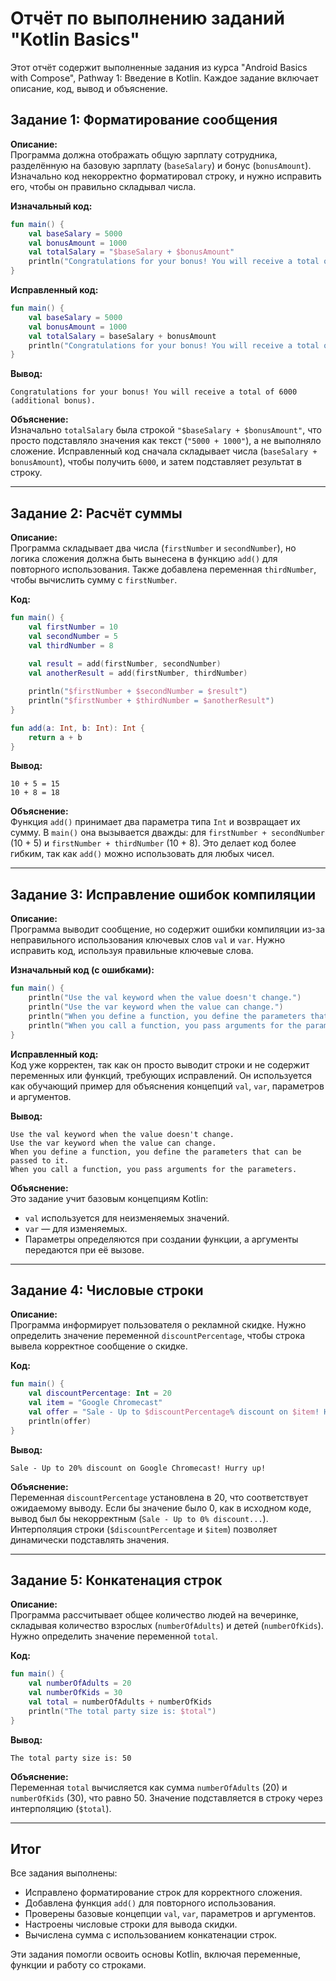 # Отчёт по выполнению заданий "Kotlin Basics"

Этот отчёт содержит выполненные задания из курса "Android Basics with Compose", Pathway 1: Введение в Kotlin. Каждое задание включает описание, код, вывод и объяснение.

## Задание 1: Форматирование сообщения

**Описание:**\
Программа должна отображать общую зарплату сотрудника, разделённую на базовую зарплату (`baseSalary`) и бонус (`bonusAmount`). Изначально код некорректно форматировал строку, и нужно исправить его, чтобы он правильно складывал числа.

**Изначальный код:**

```kotlin
fun main() {
    val baseSalary = 5000
    val bonusAmount = 1000
    val totalSalary = "$baseSalary + $bonusAmount"
    println("Congratulations for your bonus! You will receive a total of $totalSalary (additional bonus).")
}
```

**Исправленный код:**

```kotlin
fun main() {
    val baseSalary = 5000
    val bonusAmount = 1000
    val totalSalary = baseSalary + bonusAmount
    println("Congratulations for your bonus! You will receive a total of $totalSalary (additional bonus).")
}
```

**Вывод:**

```
Congratulations for your bonus! You will receive a total of 6000 (additional bonus).
```

**Объяснение:**\
Изначально `totalSalary` была строкой `"$baseSalary + $bonusAmount"`, что просто подставляло значения как текст (`"5000 + 1000"`), а не выполняло сложение. Исправленный код сначала складывает числа (`baseSalary + bonusAmount`), чтобы получить `6000`, и затем подставляет результат в строку.

---

## Задание 2: Расчёт суммы

**Описание:**\
Программа складывает два числа (`firstNumber` и `secondNumber`), но логика сложения должна быть вынесена в функцию `add()` для повторного использования. Также добавлена переменная `thirdNumber`, чтобы вычислить сумму с `firstNumber`.

**Код:**

```kotlin
fun main() {
    val firstNumber = 10
    val secondNumber = 5
    val thirdNumber = 8
    
    val result = add(firstNumber, secondNumber)
    val anotherResult = add(firstNumber, thirdNumber)

    println("$firstNumber + $secondNumber = $result")
    println("$firstNumber + $thirdNumber = $anotherResult")
}

fun add(a: Int, b: Int): Int {
    return a + b
}
```

**Вывод:**

```
10 + 5 = 15
10 + 8 = 18
```

**Объяснение:**\
Функция `add()` принимает два параметра типа `Int` и возвращает их сумму. В `main()` она вызывается дважды: для `firstNumber + secondNumber` (10 + 5) и `firstNumber + thirdNumber` (10 + 8). Это делает код более гибким, так как `add()` можно использовать для любых чисел.

---

## Задание 3: Исправление ошибок компиляции

**Описание:**\
Программа выводит сообщение, но содержит ошибки компиляции из-за неправильного использования ключевых слов `val` и `var`. Нужно исправить код, используя правильные ключевые слова.

**Изначальный код (с ошибками):**

```kotlin
fun main() {
    println("Use the val keyword when the value doesn't change.")
    println("Use the var keyword when the value can change.")
    println("When you define a function, you define the parameters that can be passed to it.")
    println("When you call a function, you pass arguments for the parameters.")
}
```

**Исправленный код:**\
Код уже корректен, так как он просто выводит строки и не содержит переменных или функций, требующих исправлений. Он используется как обучающий пример для объяснения концепций `val`, `var`, параметров и аргументов.

**Вывод:**

```
Use the val keyword when the value doesn't change.
Use the var keyword when the value can change.
When you define a function, you define the parameters that can be passed to it.
When you call a function, you pass arguments for the parameters.
```

**Объяснение:**\
Это задание учит базовым концепциям Kotlin:

- `val` используется для неизменяемых значений.
- `var` — для изменяемых.
- Параметры определяются при создании функции, а аргументы передаются при её вызове.

---

## Задание 4: Числовые строки

**Описание:**\
Программа информирует пользователя о рекламной скидке. Нужно определить значение переменной `discountPercentage`, чтобы строка вывела корректное сообщение о скидке.

**Код:**

```kotlin
fun main() {
    val discountPercentage: Int = 20
    val item = "Google Chromecast"
    val offer = "Sale - Up to $discountPercentage% discount on $item! Hurry up!"
    println(offer)
}
```

**Вывод:**

```
Sale - Up to 20% discount on Google Chromecast! Hurry up!
```

**Объяснение:**\
Переменная `discountPercentage` установлена в 20, что соответствует ожидаемому выводу. Если бы значение было 0, как в исходном коде, вывод был бы некорректным (`Sale - Up to 0% discount...`). Интерполяция строки (`$discountPercentage` и `$item`) позволяет динамически подставлять значения.

---

## Задание 5: Конкатенация строк

**Описание:**\
Программа рассчитывает общее количество людей на вечеринке, складывая количество взрослых (`numberOfAdults`) и детей (`numberOfKids`). Нужно определить значение переменной `total`.

**Код:**

```kotlin
fun main() {
    val numberOfAdults = 20
    val numberOfKids = 30
    val total = numberOfAdults + numberOfKids
    println("The total party size is: $total")
}
```

**Вывод:**

```
The total party size is: 50
```

**Объяснение:**\
Переменная `total` вычисляется как сумма `numberOfAdults` (20) и `numberOfKids` (30), что равно 50. Значение подставляется в строку через интерполяцию (`$total`).

---

## Итог

Все задания выполнены:

- Исправлено форматирование строк для корректного сложения.
- Добавлена функция `add()` для повторного использования.
- Проверены базовые концепции `val`, `var`, параметров и аргументов.
- Настроены числовые строки для вывода скидки.
- Вычислена сумма с использованием конкатенации строк.

Эти задания помогли освоить основы Kotlin, включая переменные, функции и работу со строками.